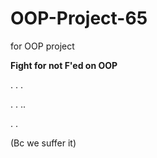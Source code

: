 # OOP-Project-65
for OOP project


**Fight for not F'ed on OOP**


.
.
.






.
.
..





.
.

(Bc we suffer it)
